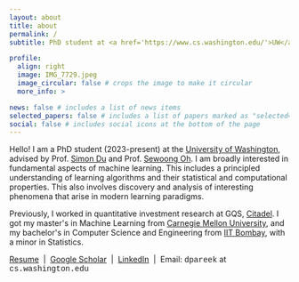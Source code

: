 ```yaml
---
layout: about
title: about
permalink: /
subtitle: PhD student at <a href='https://www.cs.washington.edu/'>UW</a> • Previously <a href='https://www.citadel.com/'>Citadel</a> | <a href='https://www.ml.cmu.edu/'>CMU</a> | <a href='https://www.cse.iitb.ac.in/'>IITB</a>

profile:
  align: right
  image: IMG_7729.jpeg
  image_circular: false # crops the image to make it circular
  more_info: >

news: false # includes a list of news items
selected_papers: false # includes a list of papers marked as "selected={true}"
social: false # includes social icons at the bottom of the page
---
```


Hello! I am a PhD student (2023-present) at the [University of Washington](https://www.cs.washington.edu/), advised by Prof. [Simon Du](https://simonshaoleidu.com/) and Prof. [Sewoong Oh](https://homes.cs.washington.edu/~sewoong/). I am broadly interested in fundamental aspects of machine learning. This includes a principled understanding of learning algorithms and their statistical and computational properties. This also involves discovery and analysis of interesting phenomena that arise in modern learning paradigms.

Previously, I worked in quantitative investment research at GQS, [Citadel](https://www.citadel.com/). I got my master's in Machine Learning from [Carnegie Mellon University](https://www.ml.cmu.edu/), and my bachelor's in Computer Science and Engineering from [IIT Bombay](https://www.cse.iitb.ac.in/), with a minor in Statistics. 

<p style="text-align: left;"><a href='https://pareek21.github.io/assets/pdf/Resume_Oct2024.pdf'>Resume</a> &nbsp;|&nbsp; <a href='https://scholar.google.com/citations?user=R1lrFWgAAAAJ'>Google Scholar</a> &nbsp;|&nbsp; <a href='https://www.linkedin.com/in/divyansh-pareek-4a0a18106/'>LinkedIn</a> &nbsp;|&nbsp; Email: <span style="font-family: 'Courier New', monospace;">dpareek</span> at <span style="font-family: 'Courier New', monospace;">cs.washington.edu</span> </p>
